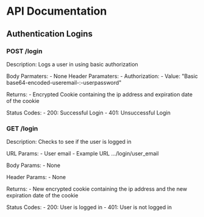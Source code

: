 # API Documentation

## Authentication Logins

### POST /login

Description:
    Logs a user in using basic authorization

Body Parmaters: 
    - None
Header Paramaters:
    - Authorization:
        - Value: "Basic base64-encoded-useremail-:-userpassword"

Returns:
    - Encrypted Cookie containing the ip address and expiration date of the cookie

Status Codes:
    - 200: Successful Login
    - 401: Unsuccessful Login

### GET /login

Description:
    Checks to see if the user is logged in

URL Params:
    - User email
        - Example URL .../login/user_email

Body Params:
    - None

Header Params:
    - None

Returns:
    - New encrypted cookie containing the ip address and the new expiration date of the cookie

Status Codes:
    - 200: User is logged in
    - 401: User is not logged in


